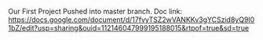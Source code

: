 Our First Project Pushed into master branch.
Doc link: https://docs.google.com/document/d/17fvyTSZ2wVANKKv3gYCSzid8yQ9I01bZ/edit?usp=sharing&ouid=112146047999195188015&rtpof=true&sd=true

